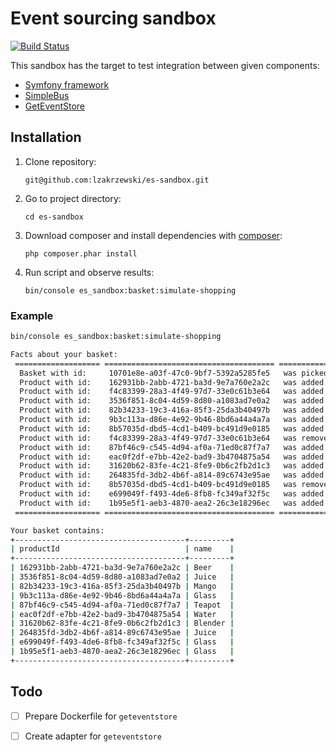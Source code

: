 # Event sourcing sandbox

[![Build Status](https://travis-ci.org/lzakrzewski/es-sandbox.svg?branch=master)](https://travis-ci.org/lzakrzewski/es-sandbox)

This sandbox has the target to test integration between given components: 
- [Symfony framework](http://symfony.com/)
- [SimpleBus](http://simplebus.github.io/)
- [GetEventStore](https://geteventstore.com/)

## Installation

1. Clone repository:  
    ```
    git@github.com:lzakrzewski/es-sandbox.git
    ```
2. Go to project directory:  
    ```
    cd es-sandbox
    ```
3. Download composer and install dependencies with [composer](https://getcomposer.org/):  
    ```
    php composer.phar install
    ```
4. Run script and observe results:  
    ```
    bin/console es_sandbox:basket:simulate-shopping
    ```

### Example
```sh
bin/console es_sandbox:basket:simulate-shopping

Facts about your basket:
 =================== ====================================== ========================== 
  Basket with id:     10701e8e-a03f-47c0-9bf7-5392a5285fe5   was picked up.            
  Product with id:    162931bb-2abb-4721-ba3d-9e7a760e2a2c   was added to basket.      
  Product with id:    f4c83399-28a3-4f49-97d7-33e0c61b3e64   was added to basket.      
  Product with id:    3536f851-8c04-4d59-8d80-a1083ad7e0a2   was added to basket.      
  Product with id:    82b34233-19c3-416a-85f3-25da3b40497b   was added to basket.      
  Product with id:    9b3c113a-d86e-4e92-9b46-8bd6a44a4a7a   was added to basket.      
  Product with id:    8b57035d-dbd5-4cd1-b409-bc491d9e0185   was added to basket.      
  Product with id:    f4c83399-28a3-4f49-97d7-33e0c61b3e64   was removed from basket.  
  Product with id:    87bf46c9-c545-4d94-af0a-71ed0c87f7a7   was added to basket.      
  Product with id:    eac0f2df-e7bb-42e2-bad9-3b4704875a54   was added to basket.      
  Product with id:    31620b62-83fe-4c21-8fe9-0b6c2fb2d1c3   was added to basket.      
  Product with id:    264835fd-3db2-4b6f-a814-89c6743e95ae   was added to basket.      
  Product with id:    8b57035d-dbd5-4cd1-b409-bc491d9e0185   was removed from basket.  
  Product with id:    e699049f-f493-4de6-8fb8-fc349af32f5c   was added to basket.      
  Product with id:    1b95e5f1-aeb3-4870-aea2-26c3e18296ec   was added to basket.      
 =================== ====================================== ========================== 

Your basket contains:
+--------------------------------------+---------+
| productId                            | name    |
+--------------------------------------+---------+
| 162931bb-2abb-4721-ba3d-9e7a760e2a2c | Beer    |
| 3536f851-8c04-4d59-8d80-a1083ad7e0a2 | Juice   |
| 82b34233-19c3-416a-85f3-25da3b40497b | Mango   |
| 9b3c113a-d86e-4e92-9b46-8bd6a44a4a7a | Glass   |
| 87bf46c9-c545-4d94-af0a-71ed0c87f7a7 | Teapot  |
| eac0f2df-e7bb-42e2-bad9-3b4704875a54 | Water   |
| 31620b62-83fe-4c21-8fe9-0b6c2fb2d1c3 | Blender |
| 264835fd-3db2-4b6f-a814-89c6743e95ae | Juice   |
| e699049f-f493-4de6-8fb8-fc349af32f5c | Glass   |
| 1b95e5f1-aeb3-4870-aea2-26c3e18296ec | Glass   |
+--------------------------------------+---------+
```
 
## Todo
- [ ] Prepare Dockerfile for `geteventstore`
- [ ] Create adapter for `geteventstore`

